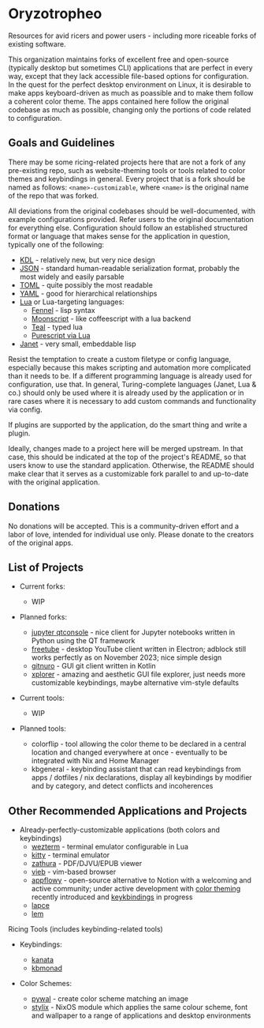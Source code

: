 # Oryzotropheo

Resources for avid ricers and power users - including more riceable forks of existing software.

This organization maintains forks of excellent free and open-source (typically desktop but sometimes CLI) applications that are perfect in every way, except that they lack accessible file-based options for configuration. 
In the quest for the perfect desktop environment on Linux, it is desirable to make apps keyboard-driven as much as poassible and to make them follow a coherent color theme. The apps contained here follow the original
codebase as much as possible, changing only the portions of code related to configuration.

## Goals and Guidelines

There may be some ricing-related projects here that are not a fork of any pre-existing repo, such as website-theming tools or tools related to color themes and keybindings in general. Every project that is a fork should be named as follows: `<name>-customizable`, where `<name>` is the original name of the repo that was forked.

All deviations from the original codebases should be well-documented, with example configurations provided. Refer users to the original documentation for everything else. Configuration should follow an established structured format or language that makes sense for the application in question, typically one of the following:
* [KDL](https://kdl.dev/) - relatively new, but very nice design
* [JSON](https://www.json.org/json-en.html) - standard human-readable serialization format, probably the most widely and easily parsable
* [TOML](https://toml.io/en/) - quite possibly the most readable
* [YAML](https://yaml.org) - good for hierarchical relationships
* [Lua](https://www.lua.org/) or Lua-targeting languages:
  - [Fennel](https://fennel-lang.org/) - lisp syntax
  - [Moonscript](https://moonscript.org/) - like coffeescript with a lua backend
  - [Teal](https://github.com/teal-language/tl) - typed lua
  - [Purescript via Lua](https://github.com/Unisay/purescript-lua)
* [Janet](https://janet-lang.org/) - very small, embeddable lisp

Resist the temptation to create a custom filetype or config language, especially because this makes scripting and automation more complicated than it needs to be. If a different programming language is already used for configuration, use that. In general, Turing-complete languages (Janet, Lua & co.) should only be used where it is already used by the application or in rare cases where it is necessary to add custom commands and functionality via config.

If plugins are supported by the application, do the smart thing and write a plugin.

Ideally, changes made to a project here will be merged upstream. In that case, this should be indicated at the top of the project's README, so that users know to use the standard application. Otherwise, the README should make clear that it serves as a customizable fork parallel to and up-to-date with the original application.

## Donations

No donations will be accepted. This is a community-driven effort and a labor of love, intended for individual use only. Please donate to the creators of the original apps.

## List of Projects

* Current forks:
  - WIP
 
* Planned forks:
  - [jupyter qtconsole](https://qtconsole.readthedocs.io/) - nice client for Jupyter notebooks written in Python using the QT framework
  - [freetube](https://freetubeapp.io/) - desktop YouTube client written in Electron; adblock still works perfectly as on November 2023; nice simple design
  - [gitnuro](https://github.com/JetpackDuba/Gitnuro) - GUI git client written in Kotlin
  - [xplorer](https://xplorer.space/) - amazing and aesthetic GUI file explorer, just needs more customizable keybindings, maybe alternative vim-style defaults
 
* Current tools:
  - WIP
 
* Planned tools:
  - colorflip - tool allowing the color theme to be declared in a central location and changed everywhere at once - eventually to be integrated with Nix and Home Manager
  - kbgeneral - keybinding assistant that can read keybindings from apps / dotfiles / nix declarations, display all keybindings by modifier and by category, and detect conflicts and incoherences

## Other Recommended Applications and Projects

* Already-perfectly-customizable applications (both colors and keybindings)
  - [wezterm](https://wezfurlong.org/wezterm/index.html) - terminal emulator configurable in Lua
  - [kitty](https://sw.kovidgoyal.net/kitty/) - terminal emulator
  - [zathura](https://pwmt.org/projects/zathura/) - PDF/DJVU/EPUB viewer
  - [vieb](https://vieb.dev/) - vim-based browser
  - [appflowy](https://github.com/AppFlowy-IO/AppFlowy) - open-source alternative to Notion with a welcoming and active community; under active development with [color theming](https://docs.appflowy.io/docs/appflowy/product/themes) recently introduced and [keykbindings](https://docs.appflowy.io/docs/appflowy/community/appflowy-mentorship-program/mentorship-2022/mentee-projects/shortcuts-and-customized-hotkeys-for-appflowy) in progress
  - [lapce](https://github.com/lapce/lapce)
  - [lem](https://github.com/lem-project/lem)

Ricing Tools (includes keybinding-related tools)

* Keybindings:
  - [kanata](https://github.com/jtroo/kanata)
  - [kbmonad](https://github.com/kmonad/kmonad)
 
* Color Schemes:
  - [pywal](https://github.com/dylanaraps/pywal) - create color scheme matching an image
  - [stylix](https://danth.github.io/stylix/) - NixOS module which applies the same colour scheme, font and wallpaper to a range of applications and desktop environments
